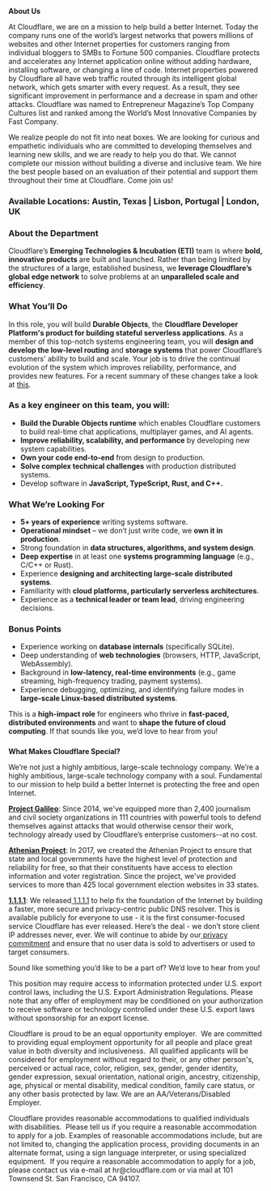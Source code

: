 <div class="content-intro">
	<div><strong>About Us</strong></div>
	<div>
		<p>At Cloudflare, we are on a mission to help build a better Internet. Today the company runs one of the world’s largest networks that powers millions of websites and other Internet properties for customers ranging from individual bloggers to SMBs to Fortune 500 companies. Cloudflare protects and accelerates any Internet application online without adding hardware, installing software, or changing a line of code. Internet properties powered by Cloudflare all have web traffic routed through its intelligent global network, which gets smarter with every request. As a result, they see significant improvement in performance and a decrease in spam and other attacks. Cloudflare was named to Entrepreneur Magazine’s Top Company Cultures list and ranked among the World’s Most Innovative Companies by Fast Company.&nbsp;</p>
		<p><span style="font-weight: 400;">We realize people do not fit into neat boxes. We are looking for curious and empathetic individuals who are committed to developing themselves and learning new skills, and we are ready to help you do that. We cannot complete our mission without building a diverse and inclusive team. We hire the best people based on an evaluation of their potential and support them throughout their time at Cloudflare. Come join us!&nbsp;</span></p>
	</div>
</div>
<h3><strong>Available Locations: Austin, Texas | Lisbon, Portugal | London, UK</strong></h3>
<h3><strong>About the Department</strong></h3>
<p>Cloudflare’s <strong>Emerging Technologies &amp; Incubation (ETI)</strong> team is where <strong>bold, innovative products</strong> are built and launched. Rather than being limited by the structures of a large, established business, we <strong>leverage Cloudflare’s global edge network</strong> to solve problems at an <strong>unparalleled scale and efficiency</strong>.</p>
<h3><strong>What You’ll Do</strong></h3>
<p>In this role, you will build <strong>Durable Objects</strong>, the <strong>Cloudflare Developer Platform's product for building stateful serverless applications</strong>. As a member of this top-notch systems engineering team, you will <strong>design and develop the low-level routing</strong> and <strong>storage systems</strong> that power Cloudflare’s customers' ability to build and scale. Your job is to drive the continual evolution of the system which improves reliability, performance, and provides new features. For a recent summary of these changes take a look at <a href="https://blog.cloudflare.com/sqlite-in-durable-objects/">this</a>.</p>
<h3><strong>As a key engineer on this team, you will:</strong></h3>
<ul>
	<li><strong>Build the Durable Objects runtime</strong> which enables Cloudflare customers to build real-time chat applications, multiplayer games, and AI agents.&nbsp;</li>
	<li><strong>Improve reliability, scalability, and performance</strong> by developing new system capabilities.</li>
	<li><strong>Own your code end-to-end</strong> from design to production.</li>
	<li><strong>Solve complex technical challenges</strong> with production distributed systems.</li>
	<li>Develop software in <strong>JavaScript, TypeScript, Rust, and C++.</strong></li>
</ul>
<h3><strong>What We’re Looking For</strong></h3>
<ul>
	<li><strong>5+ years of experience</strong> writing systems software.</li>
	<li><strong>Operational mindset</strong> – we don’t just write code, we <strong>own it in production</strong>.</li>
	<li>Strong foundation in <strong>data structures, algorithms, and system design</strong>.</li>
	<li><strong>Deep expertise</strong> in at least one <strong>systems programming language</strong> (e.g., C/C++ or Rust).</li>
	<li>Experience <strong>designing and architecting large-scale distributed systems</strong>.</li>
	<li>Familiarity with <strong>cloud platforms, particularly serverless architectures</strong>.</li>
	<li>Experience as a <strong>technical leader or team lead</strong>, driving engineering decisions.</li>
</ul>
<h3><strong>Bonus Points</strong></h3>
<ul>
	<li>Experience working on <strong>database internals</strong> (specifically SQLite).</li>
	<li>Deep understanding of <strong>web technologies</strong> (browsers, HTTP, JavaScript, WebAssembly).</li>
	<li>Background in <strong>low-latency, real-time environments</strong> (e.g., game streaming, high-frequency trading, payment systems).</li>
	<li>Experience debugging, optimizing, and identifying failure modes in <strong>large-scale Linux-based distributed systems</strong>.</li>
</ul>
<p>This is a <strong>high-impact role</strong> for engineers who thrive in <strong>fast-paced, distributed environments</strong> and want to <strong>shape the future of cloud computing</strong>. If that sounds like you, we’d love to hear from you!</p>
<h3 id="SeniorSystemsEngineerDurableObjects(DO)andD1-AbouttheDepartment"></h3>
<div class="content-conclusion">
	<p><strong>What Makes Cloudflare Special?</strong></p>
	<p><span style="font-weight: 400;">We’re not just a highly ambitious, large-scale technology company. We’re a highly ambitious, large-scale technology company with a soul. Fundamental to our mission to help build a better Internet is protecting the free and open Internet.</span></p>
	<p><a href="https://blog.cloudflare.com/protecting-free-expression-online/"><strong>Project Galileo</strong></a><span style="font-weight: 400;">: Since 2014, we've equipped more than 2,400 journalism and civil society organizations in 111 countries with powerful tools to defend themselves against attacks that would otherwise censor their work, technology already used by Cloudflare’s enterprise customers--at no cost.</span></p>
	<p><strong><a href="https://www.cloudflare.com/athenian/">Athenian Project</a></strong><span style="font-weight: 400;">: In 2017, we created the Athenian Project to ensure that state and local governments have the highest level of protection and reliability for free, so that their constituents have access to election information and voter registration. Since the project, we've provided services to more than 425 local government election websites in 33 states.</span></p>
	<p><a href="https://1.1.1.1/"><strong>1.1.1.1</strong></a><span style="font-weight: 400;">: We released</span><a href="https://1.1.1.1/"> <span style="font-weight: 400;">1.1.1.1</span></a><span style="font-weight: 400;"> to help fix the foundation of the Internet by building a faster, more secure and privacy-centric public DNS resolver. This is available publicly for everyone to use - it is the first consumer-focused service Cloudflare has ever released. Here’s the deal - we don’t store client IP addresses never, ever. We will continue to abide by our</span><a href="https://developers.cloudflare.com/1.1.1.1/privacy/public-dns-resolver"> privacy commitment</a><span style="font-weight: 400;"> and ensure that no user data is sold to advertisers or used to target consumers.</span></p>
	<p><span style="font-weight: 400;">Sound like something you’d like to be a part of? We’d love to hear from you!</span></p>
	<p><span style="font-weight: 400;">This position may require access to information protected under U.S. export control laws, including the U.S. Export Administration Regulations. Please note that any offer of employment may be conditioned on your authorization to receive software or technology controlled under these U.S. export laws without sponsorship for an export license.</span></p>
	<p><span style="font-weight: 400;">Cloudflare is proud to be an equal opportunity employer. &nbsp;We are committed to providing equal employment opportunity for all people and place great value in both diversity and inclusiveness. &nbsp;All qualified applicants will be considered for employment without regard to their, or any other person's, perceived or actual</span> <span style="font-weight: 400;">race, color, religion, sex, gender, gender identity, gender expression, sexual orientation, national origin, ancestry, citizenship, age, physical or mental disability, medical condition, family care status, or any other basis protected by law. </span><span style="font-weight: 400;">We are an AA/Veterans/Disabled Employer.</span></p>
	<p><span style="font-weight: 400;">Cloudflare provides reasonable accommodations to qualified individuals with disabilities. &nbsp;Please tell us if you require a reasonable accommodation to apply for a job. Examples of reasonable accommodations include, but are not limited to, changing the application process, providing documents in an alternate format, using a sign language interpreter, or using specialized equipment. &nbsp;If you require a reasonable accommodation to apply for a job, please contact us via e-mail at </span><span style="font-weight: 400;">hr@cloudflare.com</span><span style="font-weight: 400;"> or via mail at 101 Townsend St. San Francisco, CA 94107.</span></p>
</div>